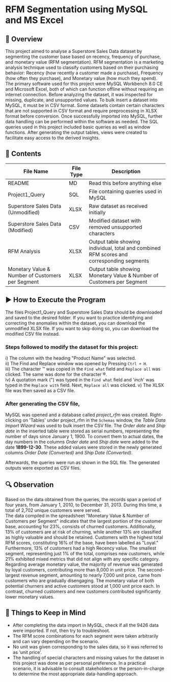 # RFM Segmentation using MySQL and MS Excel  
## 📝 __Overview__  
This project aimed to analyse a Superstore Sales Data dataset by segmenting the customer base based on recency, frequency of purchase, and monetary value (RFM segmentation). RFM segmentation is a marketing analysis technique used to classify customers based on their purchasing behavior: Recency (how recently a customer made a purchase), Frequency (how often they purchase), and Monetary value (how much they spend). The primary software used for this project were MySQL Workbench 8.0 CE and Microsoft Excel, both of which can function offline without requiring an internet connection. Before analyzing the dataset, it was inspected for missing, duplicate, and unsupported values. To bulk insert a dataset into MySQL, it must be in CSV format. Some datasets contain certain characters that are not supported in CSV format and require preprocessing in XLSX format before conversion. Once successfully imported into MySQL, further data handling can be performed within the software as needed. The SQL queries used in this project included basic queries as well as window functions. After generating the output tables, views were created to facilitate easy access to the derived insights.  
  
## 📂 __Contents__  
| File Name | File Type | Description |
|-----------|-----------|-------------|
| README | MD | Read this before anything else |
| Project1_Query | SQL | File containing queries used in MySQL |
| Superstore Sales Data (Unmodified) | XLSX | Raw dataset as received initially |
| Superstore Sales Data (Modified) | CSV | Modified dataset with removed unsupported characters |
| RFM Analysis | XLSX | Output table showing individual, total and combined RFM scores and corresponding segments | 
| Monetary Value & Number of Customers per Segment | XLSX | Output table showing Monetary Value & Number of Customers per Segment |  

  
## ▶️ __How to Execute the Program__  
The files Project1_Query and Superstore Sales Data should be downloaded and saved to the desired folder. If you want to practice identifying and correcting the anomalies within the dataset, you can download the unmodified XLSX file. If you want to skip doing so, you can download the modified CSV file instead.  
  
### Steps followed to modify the dataset for this project:    
i) The column with the heading "Product Name" was selected.  
ii) The Find and Replace window was opened by Pressing `Ctrl + H`.   
iii) The character ™ was copied in the  `Find what` field and `Replace all` was clicked. The same was done for the character ®.  
iv) A quotation mark (") was typed in the  `Find what` field and '_inch_' was typed in the `Replace with` field. Next, `Replace all` was clicked.
v) The XLSX file was then saved as a CSV file.  
  
### After generating the CSV file,  
MySQL was opened and a database called _project_rfm_ was created. Right-clicking on 'Tables' under project_rfm in the `Schemas` window, the _Table Data Import Wizard_ was used to bulk insert the CSV file. The _Order date_ and _Ship date_ in the inserted table were stored as serial numbers, representing the number of days since January 1, 1900. To convert them to actual dates, the day numbers in the columns _Order date_ and _Ship date_ were added to the date __1899-12-30__. These added values were stored in the newly generated columns _Order Date (Converted)_ and _Ship Date (Converted)_.  
  
Afterwards, the queries were run as shown in the SQL file. The generated outputs were exported as CSV files.  
  
## 🔍 __Observation__
Based on the data obtained from the queries, the records span a period of four years, from January 1, 2010, to December 31, 2013. During this time, a total of 2,702 unique customers were served.  
The data compiled in the spreadsheet "Monetary Value & Number of Customers per Segment" indicates that the largest portion of the customer base, accounting for 23%, consists of churned customers. Additionally, 13% of customers are at risk of churning, while another 13% are classified as highly valuable and should be retained. Customers with the highest total RFM scores, constituting 16% of the base, have been labelled as "Loyal." Furthermore, 13% of customers had a high Recency value. The smallest segment, representing just 1% of the total, comprises new customers, while 21% exhibited mixed metrics that did not align with any specific category.  
Regarding average monetary value, the majority of revenue was generated by loyal customers, contributing more than 8,000 in unit price. The second-largest revenue segment, amounting to nearly 7,000 unit price, came from customers who are gradually disengaging. The monetary value of both potential churners and active customers stood at 1,000 unit price each. In contrast, churned customers and new customers contributed significantly lower monetary values.  
  
## 📌 __Things to Keep in Mind__  
* After completing the data import in MySQL, check if all the 9426 data were imported. If not, then try to troubleshoot.  
* The RFM score combinations for each segment were taken arbitrarily and can vary depending on the scenario.  
* No unit was given corresponding to the sales data, so it was referred to as ‘unit price’.  
* The handling of special characters and missing values for the dataset in this project was done as per personal preference. In a practical scenario, it is advisable to consult stakeholders or the person-in-charge to determine the most appropriate data-handling approach.


  
